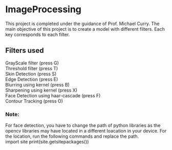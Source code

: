 # ImageProcessing
This project is completed under the guidance of Prof. Michael Curry. The main objective of this project is to create a model with different filters. Each key corresponds to each filter.

## Filters used
GrayScale filter (press G) <br>
Threshold filter (press T) <br>
Skin Detection (press S) <br>
Edge Detection (press E) <br>
Blurring using kernel (press B) <br>
Sharpening using kernel (press X) <br>
Face Detection using haar-cascade (press F) <br>
Contour Tracking (press O) <br>

### Note:
For face detection, you have to change the path of python libraries as the opencv libraries may have located in a different loacation in your device.
For the location, run the following commands and replace the path. <br>
import site
print(site.getsitepackages())
